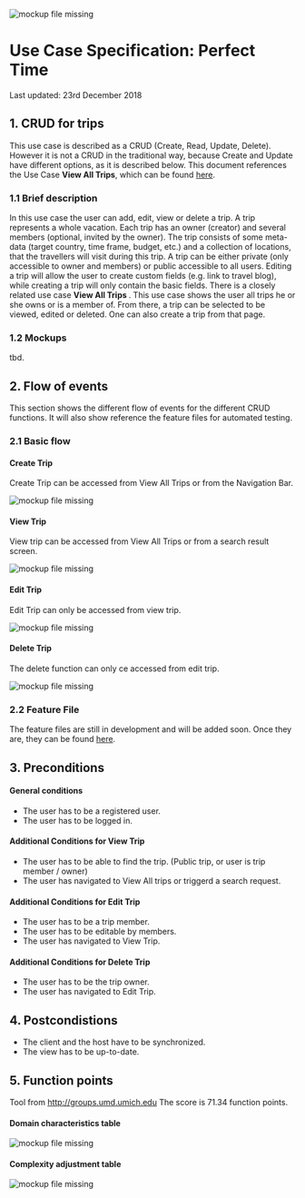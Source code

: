 ![mockup file missing][mu0]

[mu0]: ../../../src/images/logo_perfecttime.svg "PT Logo"
# Use Case Specification: Perfect Time
Last updated:
23rd December 2018

## 1. CRUD for trips
This use case is described as a CRUD (Create, Read, Update, Delete). However it is not a CRUD in the traditional way, because Create and Update have different options, as it is described below. This document references the Use Case <b>View All Trips</b>, which can be found <a href= "./ViewAllTrips.md">here</a>.

### 1.1 Brief description
In this use case the user can add, edit, view or delete a trip. A trip represents a whole vacation. Each trip has an owner (creator) and several members (optional, invited by the owner). The trip consists of some meta-data (target country, time frame, budget, etc.) and a collection of locations, that the travellers will visit during this trip. A trip can be either private (only accessible to owner and members) or public accessible to all users. Editing a trip will allow the user to create custom fields (e.g. link to travel blog), while creating a trip will only contain the basic fields.
There is a closely related use case <b> View All Trips </b>. This use case shows the user all trips he or she owns or is a member of. From there, a trip can be selected to be viewed, edited or deleted. One can also create a trip from that page.

### 1.2 Mockups

tbd.

## 2. Flow of events

This section shows the different flow of events for the different CRUD functions.
It will also show reference the feature files for automated testing.

### 2.1 Basic flow

#### Create Trip
Create Trip can be accessed from View All Trips or from the Navigation Bar.

![mockup file missing][mu1]

[mu1]: ./CreateTrip.png "Create Trip"

#### View Trip
View trip can be accessed from View All Trips or from a search result screen.

![mockup file missing][mu2]

[mu2]: ./ViewTrip.png "View Trip"

#### Edit Trip
Edit Trip can only be accessed from view trip.

![mockup file missing][mu3]

[mu3]: ./EditTrip.png "Edit Trip"

#### Delete Trip
The delete function can only ce accessed from edit trip.

![mockup file missing][mu4]

[mu4]: ./DeleteTrip.png "Create Trip"

### 2.2 Feature File

The feature files are still in development and will be added soon.
Once they are, they can be found <a href="../../../features" >here</a>.

## 3. Preconditions

#### General conditions
- The user has to be a registered user.
- The user has to be logged in.

#### Additional Conditions for View Trip
- The user has to be able to find the trip. (Public trip, or user is trip member / owner)
- The user has navigated to View All trips or triggerd a search request.

#### Additional Conditions for Edit Trip
- The user has to be a trip member.
- The user has to be editable by members.
- The user has navigated to View Trip.

#### Additional Conditions for Delete Trip
- The user has to be the trip owner.
- The user has navigated to Edit Trip.

## 4. Postcondistions
- The client and the host have to be synchronized.
- The view has to be up-to-date.

## 5. Function points

Tool from <a href ="http://groups.umd.umich.edu/cis/course.des/cis375/projects/fp99/main.html">http://groups.umd.umich.edu </a>
The score is 71.34 function points.
#### Domain characteristics table

![mockup file missing][mu5]

[mu5]: ./function_points1.png "function points 1"

#### Complexity adjustment table

![mockup file missing][mu6]

[mu6]: ./function_points2.png "function points 2"